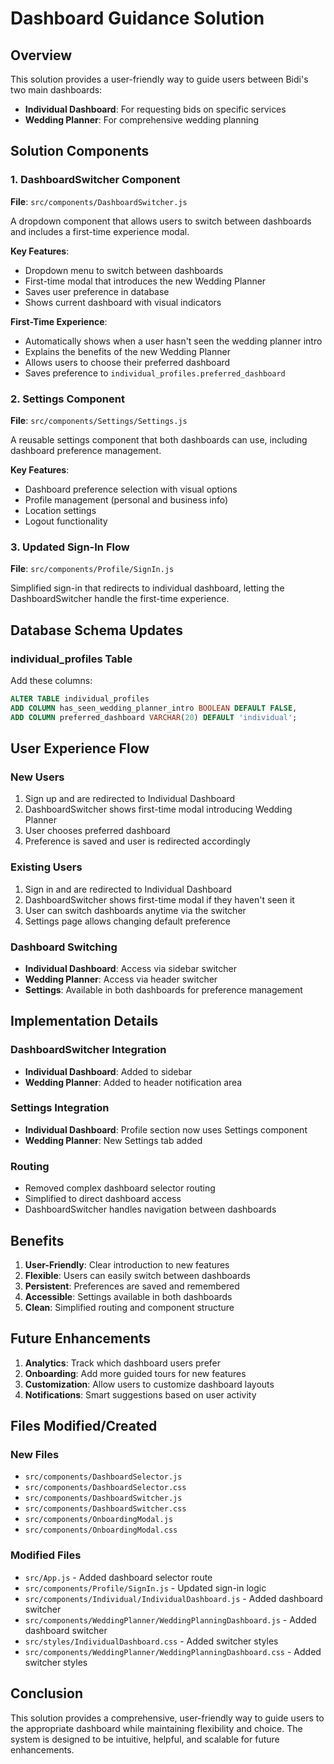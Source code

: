 # Dashboard Guidance Solution

## Overview
This solution provides a user-friendly way to guide users between Bidi's two main dashboards:
- **Individual Dashboard**: For requesting bids on specific services
- **Wedding Planner**: For comprehensive wedding planning

## Solution Components

### 1. DashboardSwitcher Component
**File**: `src/components/DashboardSwitcher.js`

A dropdown component that allows users to switch between dashboards and includes a first-time experience modal.

**Key Features**:
- Dropdown menu to switch between dashboards
- First-time modal that introduces the new Wedding Planner
- Saves user preference in database
- Shows current dashboard with visual indicators

**First-Time Experience**:
- Automatically shows when a user hasn't seen the wedding planner intro
- Explains the benefits of the new Wedding Planner
- Allows users to choose their preferred dashboard
- Saves preference to `individual_profiles.preferred_dashboard`

### 2. Settings Component
**File**: `src/components/Settings/Settings.js`

A reusable settings component that both dashboards can use, including dashboard preference management.

**Key Features**:
- Dashboard preference selection with visual options
- Profile management (personal and business info)
- Location settings
- Logout functionality

### 3. Updated Sign-In Flow
**File**: `src/components/Profile/SignIn.js`

Simplified sign-in that redirects to individual dashboard, letting the DashboardSwitcher handle the first-time experience.

## Database Schema Updates

### individual_profiles Table
Add these columns:
```sql
ALTER TABLE individual_profiles 
ADD COLUMN has_seen_wedding_planner_intro BOOLEAN DEFAULT FALSE,
ADD COLUMN preferred_dashboard VARCHAR(20) DEFAULT 'individual';
```

## User Experience Flow

### New Users
1. Sign up and are redirected to Individual Dashboard
2. DashboardSwitcher shows first-time modal introducing Wedding Planner
3. User chooses preferred dashboard
4. Preference is saved and user is redirected accordingly

### Existing Users
1. Sign in and are redirected to Individual Dashboard
2. DashboardSwitcher shows first-time modal if they haven't seen it
3. User can switch dashboards anytime via the switcher
4. Settings page allows changing default preference

### Dashboard Switching
- **Individual Dashboard**: Access via sidebar switcher
- **Wedding Planner**: Access via header switcher
- **Settings**: Available in both dashboards for preference management

## Implementation Details

### DashboardSwitcher Integration
- **Individual Dashboard**: Added to sidebar
- **Wedding Planner**: Added to header notification area

### Settings Integration
- **Individual Dashboard**: Profile section now uses Settings component
- **Wedding Planner**: New Settings tab added

### Routing
- Removed complex dashboard selector routing
- Simplified to direct dashboard access
- DashboardSwitcher handles navigation between dashboards

## Benefits

1. **User-Friendly**: Clear introduction to new features
2. **Flexible**: Users can easily switch between dashboards
3. **Persistent**: Preferences are saved and remembered
4. **Accessible**: Settings available in both dashboards
5. **Clean**: Simplified routing and component structure

## Future Enhancements

1. **Analytics**: Track which dashboard users prefer
2. **Onboarding**: Add more guided tours for new features
3. **Customization**: Allow users to customize dashboard layouts
4. **Notifications**: Smart suggestions based on user activity

## Files Modified/Created

### New Files
- `src/components/DashboardSelector.js`
- `src/components/DashboardSelector.css`
- `src/components/DashboardSwitcher.js`
- `src/components/DashboardSwitcher.css`
- `src/components/OnboardingModal.js`
- `src/components/OnboardingModal.css`

### Modified Files
- `src/App.js` - Added dashboard selector route
- `src/components/Profile/SignIn.js` - Updated sign-in logic
- `src/components/Individual/IndividualDashboard.js` - Added dashboard switcher
- `src/components/WeddingPlanner/WeddingPlanningDashboard.js` - Added dashboard switcher
- `src/styles/IndividualDashboard.css` - Added switcher styles
- `src/components/WeddingPlanner/WeddingPlanningDashboard.css` - Added switcher styles

## Conclusion

This solution provides a comprehensive, user-friendly way to guide users to the appropriate dashboard while maintaining flexibility and choice. The system is designed to be intuitive, helpful, and scalable for future enhancements. 